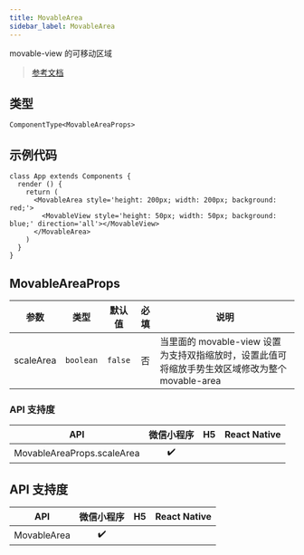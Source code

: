 ```yaml
---
title: MovableArea
sidebar_label: MovableArea
---
```


movable-view 的可移动区域

> [参考文档](https://developers.weixin.qq.com/miniprogram/dev/component/movable-area.html)

## 类型

```tsx
ComponentType<MovableAreaProps>
```

## 示例代码

```tsx
class App extends Components {
  render () {
    return (
      <MovableArea style='height: 200px; width: 200px; background: red;'>
        <MovableView style='height: 50px; width: 50px; background: blue;' direction='all'></MovableView>
      </MovableArea>
    )
  }
}
```

## MovableAreaProps

| 参数 | 类型 | 默认值 | 必填 | 说明 |
| --- | --- | :---: | :---: | --- |
| scaleArea | `boolean` | `false` | 否 | 当里面的 movable-view 设置为支持双指缩放时，设置此值可将缩放手势生效区域修改为整个 movable-area |

### API 支持度

| API | 微信小程序 | H5 | React Native |
| :---: | :---: | :---: | :---: |
| MovableAreaProps.scaleArea | ✔️ |  |  |

## API 支持度

| API | 微信小程序 | H5 | React Native |
| :---: | :---: | :---: | :---: |
| MovableArea | ✔️ |  |  |
